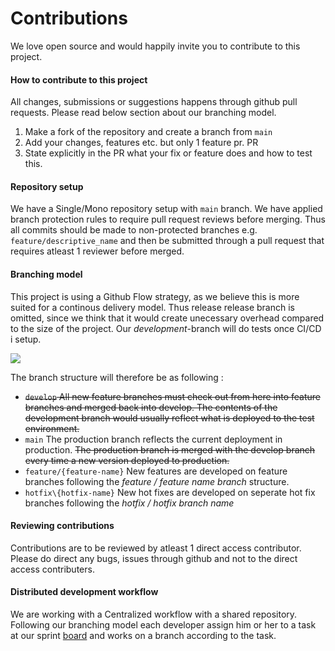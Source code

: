 # Contributions

We love open source and would happily invite you to contribute to this project.

#### How to contribute to this project
All changes, submissions or suggestions happens through github pull requests. Please read below section about our branching model.

1. Make a fork of the repository and create a branch from `main`
2. Add your changes, features etc. but only 1 feature pr. PR 
3. State explicitly in the PR what your fix or feature does and how to test this.



#### Repository setup
We have a Single/Mono repository setup with `main` branch. We have applied branch protection rules to require pull request reviews before merging. Thus all commits should be made to non-protected branches e.g. `feature/descriptive_name` and then be submitted through a pull request that requires atleast 1 reviewer before merged. 


#### Branching model

This project is using a Github Flow strategy, as we believe this is more suited for a continous delivery model. Thus release release branch is omitted, since we think that it would create unecessary overhead compared to the size of the project. Our _development_-branch will do tests once CI/CD i setup. 

![](https://i.imgur.com/ea6o39W.png)

The branch structure will therefore be as following :

- ~~`develop` All new feature branches must check out from here into feature branches and merged back into develop. The contents of the development branch would usually reflect what is deployed to the test environment.~~
- `main` The production branch reflects the current deployment in production. ~~The production branch is merged with the develop branch every time a new version deployed to production.~~
- `feature/{feature-name}` New features are developed on feature branches following the *feature / feature name branch* structure.
-  `hotfix\{hotfix-name}` New hot fixes are developed on seperate hot fix branches following the *hotfix / hotfix branch name*


#### Reviewing contributions
Contributions are to be reviewed by atleast 1 direct access contributor. Please do direct any bugs, issues through github and not to the direct access contributers.

#### Distributed development workflow
We are working with a Centralized workflow with a shared repository. Following our branching model each developer assign him or her to a task at our sprint [board](https://dev.azure.com/kols/devops-21/_sprints/taskboard/devops-21%20Team/devops-21/020%20WEEK) and works on a branch according to the task.